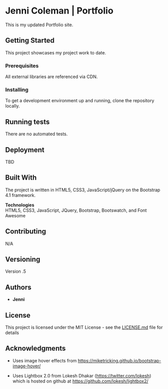 # Jenni Coleman | Portfolio

This is my updated Portfolio site.

## Getting Started

This project showcases my project work to date.

### Prerequisites

All external libraries are referenced via CDN.

### Installing

To get a development environment up and running, clone the repository locally.

## Running tests

There are no automated tests.

## Deployment

TBD

## Built With

The project is written in HTML5, CSS3, JavaScript/jQuery on the Bootstrap 4.1 framework.

**Technologies**\
HTML5, CSS3, JavaScript, JQuery, Bootstrap, Bootswatch, and Font Awesome

## Contributing

N/A

## Versioning

Version .5

## Authors

* **Jenni** 


## License

This project is licensed under the MIT License - see the [LICENSE.md](LICENSE.md) file for details

## Acknowledgments

- Uses image hover effects from https://miketricking.github.io/bootstrap-image-hover/

- Uses Lightbox 2.0 from Lokesh Dhakar (<https://twitter.com/lokesh>) which is hosted on github at <https://github.com/lokesh/lightbox2/>

